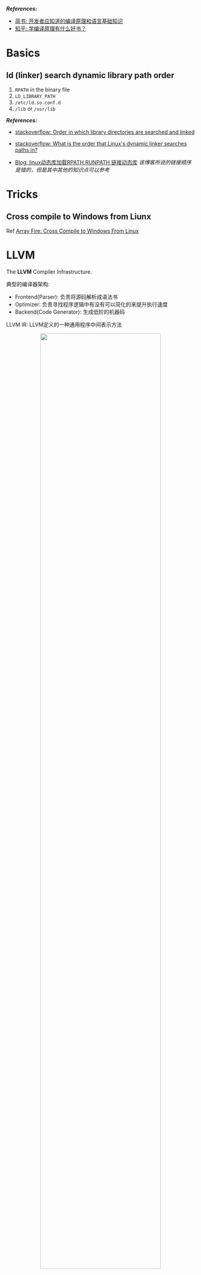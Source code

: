***References:***

- [简书: 开发者应知道的编译原理和语言基础知识](https://www.jianshu.com/p/0913993a4c3f)
- [知乎: 学编译原理有什么好书？](https://www.zhihu.com/question/25868417)

# Basics

## ld (linker) search dynamic library path order

1. `RPATH` in the binary file
2. `LD_LIBRARY_PATH`
3. `/etc/ld.so.conf.d`
4. `/lib` or `/usr/lib`

***References:***

- [stackoverflow: Order in which library directories are searched and linked](https://stackoverflow.com/questions/36015224/order-in-which-library-directories-are-searched-and-linked)

- [stackoverflow: What is the order that Linux's dynamic linker searches paths in?](https://unix.stackexchange.com/a/367682)

- [Blog: linux动态库加载RPATH,RUNPATH 链接动态库](https://gotowqj.iteye.com/blog/1926771)
    *该博客所说的链接顺序是错的，但是其中其他的知识点可以参考*

# Tricks

## Cross compile to Windows from Liunx

Ref [Array Fire: Cross Compile to Windows From Linux](https://arrayfire.com/cross-compile-to-windows-from-linux/)

# LLVM

The **LLVM** Compiler Infrastructure.

典型的编译器架构:

- Frontend(Parser): 负责将源码解析成语法书
- Optimizer: 负责寻找程序逻辑中有没有可以简化的来提升执行速度
- Backend(Code Generator): 生成低阶的机器码

LLVM IR: LLVM定义的一种通用程序中间表示方法

<p align="center">
  <img
  src="https://upload-images.jianshu.io/upload_images/9890707-0ced79013b8632aa.png?imageMogr2/auto-orient/strip%7CimageView2/2/w/1240" width="80%">
</p>

Frontend 把原始语言的逻辑翻译成LLVM IR，Optimizer 把 LLVM IR 整理成效率更好的 LLVM IR、Backend 拿到 LLVM IR 來生成机器目标平台的机器语言。

LLVM的Optimizer是由多个**Pass**组成

一个LLVM Pass的input

Ref [Medium: 編譯器 LLVM 淺淺玩](https://medium.com/@zetavg/%E7%B7%A8%E8%AD%AF%E5%99%A8-llvm-%E6%B7%BA%E6%B7%BA%E7%8E%A9-42a58c7a7309)